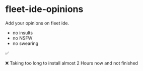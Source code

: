# fleet-ide-opinions

Add your opinions on fleet ide.

- no insults
- no NSFW
- no swearing

✅

❌ Taking too long to install almost 2 Hours now and not finished
